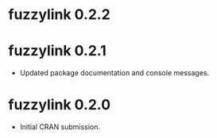 # fuzzylink 0.2.2

# fuzzylink 0.2.1

* Updated package documentation and console messages. 

# fuzzylink 0.2.0

* Initial CRAN submission.
